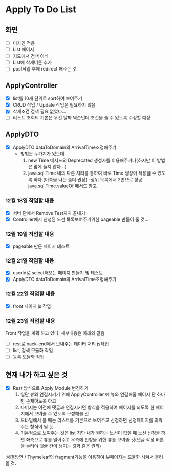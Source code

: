 # **Apply To Do List**

## 화면

- [ ] 디자인 적용
- [ ] List 페이지
- [ ] 지도에서 검색 이식
- [ ] List에 삭제버튼 추가
- [ ] post작업 후에 redirect 해주는 것

## ApplyController

- [x] list를 10개 단위로 sort하여 보여주기
- [x] CRUD 작업 / Update 작업은 필요하지 않음
- [X] 삭제조건 검색 필요 없었다...
- [ ] 리스트 조회의 기본은 우선 날짜 역순인데 조건을 줄 수 있도록 수정할 예정

## ApplyDTO

-[X] ApplyDTO dataToDomain의 ArrivalTime조정해주기
    - 방법은 두가지가 있는데
        1. new Time 메서드의 Deprecated 생성자를 이용해주거나(하지만 이 방법은 맘에 들지 않다...)
        2. java.sql.Time 내의 다른 처리를 통하여 바로 Time 생성이 적용될 수 있도록 하자.(이쪽을 나는 좀더 권장)
    -상위 목록에서 2번으로 성공 java.sql.Time.valueOf 메서드 참고

### 12월 18일 작업할 내용

- [x] 서버 단에서 Remove Test까지 끝내기
- [x] Controller에서 신청된 노선 목록보여주기위한 pageable 만들어 줄 것...

### 12월 19일 작업할 내용

- [x] pageable 만든 페이지 테스트

### 12월 21일 작업할 내용
- [x] userId로 select해오는 페이지 만들기 및 테스트
- [X] ApplyDTO dataToDomain의 ArrivalTime조정해주기

### 12월 22일 작업할 내용
- [X] front 페이지 js 작업 

### 12월 23일 작업할 내용
Front 작업을 계획 하고 있다. 세부내용은 아래와 같음
- [ ] rest로 back-end에서 보내주는 데이터 처리 js작업
- [ ] list, 검색 모듈화 작업
- [ ] 등록 모듈화 작업

## 현재 내가 하고 싶은 것

- [X] Rest 방식으로 Apply Module 변경하기
    1. 일단 뷰와 연결시키기 위해 ApplyController 에 뷰와 연결해줄 페이지 단 하나만 존재하도록 하고
    2. 나머지는 이전에 댓글과 연결시키던 방식을 적용하여 페이지를 되도록 한 페이지에서 보여줄 수 있도록 구성해볼 것
    3. 모바일에서 볼 때는 리스트를 기본으로 보여주고 신청하면 신청페이지를 띄워주는 형식이 될 듯. 
    4. 기본적으로 보여주는 것은 list 지만 내가 원하는 노선이 없을 때 노선 신청을 하면 좌측으로 뷰를 밀어주고 
       우측에 신청을 위한 뷰를 보여줄 것(댓글 작성 버튼을 눌러야 댓글 칸이 생기는 것과 같은 원리)
       
:해결방안 / Thymeleaf의 fragment기능을 이용하여 뷰페이지는 모듈화 시켜서 불러올 것. 